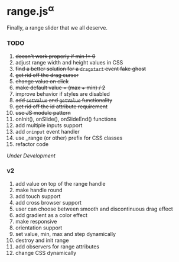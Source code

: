 # range.js<sup>α</sup>
Finally, a range slider that we all deserve.

### TODO

1. ~~doesn't work properly if min != 0~~
2. adjust range width and height values in CSS
3. ~~find a better solution for a `dragstart` event fake ghost~~
4. ~~get rid off the drag cursor~~
5. ~~change value on click~~
6. ~~make default value = (max + min) / 2~~
7. improve behavior if styles are disabled
8. ~~add `setValue` and `getValue` functionality~~
9. ~~get rid off the id attribute requirement~~
10. ~~use JS module pattern~~
11. onInit(), onSlide(), onSlideEnd() functions
12. add multiple inputs support
13. add `oninput` event handler
14. use _range (or other) prefix for CSS classes
15. refactor code 

_Under Development_



### v2

1. add value on top of the range handle
2. make handle round
3. add touch support
4. add cross browser support
5. user can choose between smooth and discontinuous drag effect
6. add gradient as a color effect
7. make responsive
8. orientation support
9. set value, min, max and step dynamically
10. destroy and init range
11. add observers for range attributes 
12. change CSS dynamically
